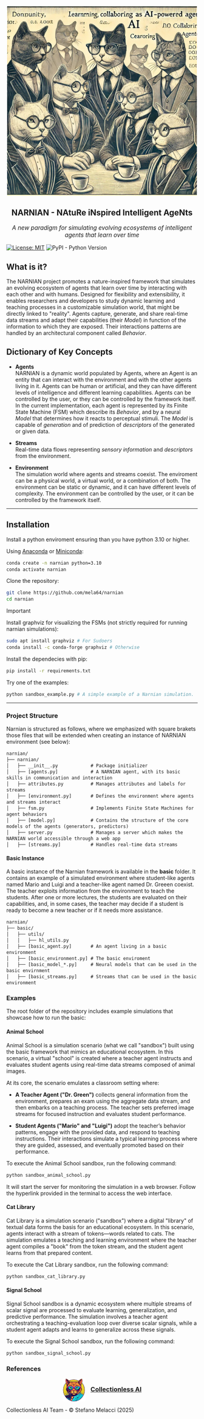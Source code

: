 <br />
<div align="center">
  <img src="imgs/narniancats.jpg" alt="Logo" width="500" height="500">
  <h2 align="center">NARNIAN - NAtuRe iNspired Intelligent AgeNts</h2>

  <p align="center" style="font-size: 1.1em; font-style: italic;">
    A new paradigm for simulating evolving ecosystems of intelligent agents that learn over time
  </p>
</div>

[![License: MIT](https://img.shields.io/badge/License-MIT-yellow.svg)](https://opensource.org/licenses/MIT) ![PyPI - Python Version](https://img.shields.io/pypi/pyversions/django)


## What is it?

The NARNIAN project promotes a nature-inspired framework that simulates an evolving ecosystem of agents that learn over time by interacting with each other and with humans. Designed for flexibility and extensibility, it enables researchers and developers to study dynamic learning and teaching processes in a customizable simulation world, that might be directly linked to "reality". Agents capture, generate, and share real-time data streams and adapt their capabilities (their *Model*) in function of the information to which they are exposed. Their interactions patterns are handled by an architectural component called *Behavior*.

## Dictionary of Key Concepts

- **Agents**  
  NARNIAN is a dynamic world populated by Agents, where an Agent is an entity that can interact with the environment and with the other agents living in it. Agents can be human or artificial, and they can have different levels of intelligence and different learning capabilities. Agents can be controlled by the user, or they can be controlled by the framework itself. In the current implementation, each agent is represented by its Finite State Machine (FSM) which describe its *Behavior*, and by a neural *Model* that determines how it reacts to perceptual stimuli. The *Model* is capable of *generation* and of prediction of *descriptors* of the generated or given data.

- **Streams**  
  Real-time data flows representing *sensory information* and *descriptors* from the environment.

- **Environment**  
  The simulation world where agents and streams coexist. The enviroment can be a physical world, a virtual world, or a combination of both. The environment can be static or dynamic, and it can have different levels of complexity. The environment can be controlled by the user, or it can be controlled by the framework itself. 

---

## Installation

Install a python enviroment ensuring than you have python 3.10 or higher.

Using [Anaconda](https://www.anaconda.com/products/individual) or [Miniconda](https://docs.conda.io/en/latest/miniconda.html): 


```bash
conda create -n narnian python=3.10
conda activate narnian
```

Clone the repository:

```bash
git clone https://github.com/mela64/narnian
cd narnian
```

> [!IMPORTANT]
> Install graphviz for visualizing the FSMs (not strictly required for running narnian simulations):
> ```bash
> sudo apt install graphviz # For Sudoers
> conda install -c conda-forge graphviz # Otherwise
> ```

Install the dependecies with pip:

```bash
pip install -r requirements.txt
```

Try one of the examples:

```bash
python sandbox_example.py # A simple example of a Narnian simulation.
```

---

### Project Structure

Narnian is structured as follows, where we emphasized with square brakets those files that will be extended when creating an instance of NARNIAN environment (see below):

```
narnian/
├── narnian/
│   ├── __init__.py            # Package initializer
│   ├── [agents.py]            # A NARNIAN agent, with its basic skills in communication and interaction
│   ├── attributes.py          # Manages attributes and labels for streams
│   ├── [environment.py]       # Defines the environment where agents and streams interact
│   ├── fsm.py                 # Implements Finite State Machines for agent behaviors
│   ├── [model.py]             # Contains the structure of the core models of the agents (generators, predictors)
│   ├── server.py              # Manages a server which makes the NARNIAN world accessible through a web app
│   ├── [streams.py]           # Handles real-time data streams      
```

#### Basic Instance
A basic instance of the Narnian framework is available in the **basic** folder. It contains an example of a simulated environment where student-like agents named Mario and Luigi and a teacher-like agent named Dr. Greeen coexist. The teacher exploits information from the environment to teach the students. After one or more lectures, the students are evaluated on their capabilities, and, in some cases, the teacher may decide if a student is ready to become a new teacher or if it needs more assistance.

```
narnian/
├── basic/
│   ├── utils/
│   │   ├── hl_utils.py
│   ├── [basic_agent.py]       # An agent living in a basic environment
│   ├── [basic_environment.py] # The basic enviroment 
│   ├── [basic_model_*.py]     # Neural models that can be used in the basic envirnment
│   ├── [basic_streams.py]     # Streams that can be used in the basic environment 
```

### Examples

The root folder of the repository includes example simulations that showcase how to run the basic:

#### Animal School
Animal School is a simulation scenario (what we call "sandbox") built using the basic framework that mimics an educational ecosystem. In this scenario, a virtual "school" is created where a teacher agent instructs and evaluates student agents using real-time data streams composed of animal images.

At its core, the scenario emulates a classroom setting where:

- **A Teacher Agent ("Dr. Green")** collects general information from the environment, prepares an exam using the aggregate data stream, and then embarks on a teaching process. The teacher sets preferred image streams for focused instruction and evaluates student performance.

- **Student Agents ("Mario" and "Luigi")** adopt the teacher’s behavior patterns, engage with the provided data, and respond to teaching instructions. Their interactions simulate a typical learning process where they are guided, assessed, and eventually promoted based on their performance.

To execute the Animal School sandbox, run the following command:

```bash
python sandbox_animal_school.py
```

It will start the server for monitoring
the simulation in a web browser. Follow the hyperlink provided in the terminal to access the web interface.

#### Cat Library
Cat Library is a simulation scenario ("sandbox") where a digital "library" of textual data forms the basis for an educational ecosystem. In this scenario, agents interact with a stream of tokens—words related to cats. The simulation emulates a teaching and learning environment where the teacher agent compiles a "book" from the token stream, and the student agent learns from that prepared content.

To execute the Cat Library sandbox, run the following command:

```bash
python sandbox_cat_library.py
```

#### Signal School
Signal School sandbox is a dynamic ecosystem where multiple streams of scalar signal are processed to evaluate learning, generalization, and predictive performance. The simulation involves a teacher agent orchestrating a teaching-evaluation loop over diverse scalar signals, while a student agent adapts and learns to generalize across these signals.

To execute the Signal School sandbox, run the following command:

```bash
python sandbox_signal_school.py
```


### References
<div align="center">
  <img src="imgs/caicat.png" alt="Logo" width="60" height="60" style="vertical-align: middle;">
  <h3 style="display: inline; margin-left: 10px;"><a href='https://cai.diism.unisi.it/'>Collectionless AI</a></h3>
</div>

Collectionless AI Team - &copy; Stefano Melacci (2025)